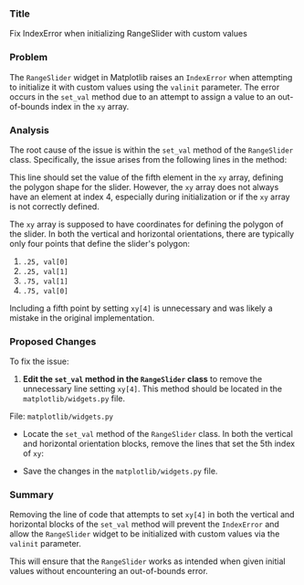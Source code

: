 ### Title

Fix IndexError when initializing RangeSlider with custom values

### Problem

The `RangeSlider` widget in Matplotlib raises an `IndexError` when attempting to initialize it with custom values using the `valinit` parameter. The error occurs in the `set_val` method due to an attempt to assign a value to an out-of-bounds index in the `xy` array.

### Analysis

The root cause of the issue is within the `set_val` method of the `RangeSlider` class. Specifically, the issue arises from the following lines in the method:

This line should set the value of the fifth element in the `xy` array, defining the polygon shape for the slider. However, the `xy` array does not always have an element at index 4, especially during initialization or if the `xy` array is not correctly defined.

The `xy` array is supposed to have coordinates for defining the polygon of the slider. In both the vertical and horizontal orientations, there are typically only four points that define the slider's polygon:
1. `.25, val[0]`
2. `.25, val[1]`
3. `.75, val[1]`
4. `.75, val[0]`

Including a fifth point by setting `xy[4]` is unnecessary and was likely a mistake in the original implementation.

### Proposed Changes

To fix the issue:

1. **Edit the `set_val` method in the `RangeSlider` class** to remove the unnecessary line setting `xy[4]`. This method should be located in the `matplotlib/widgets.py` file.

File: `matplotlib/widgets.py`

- Locate the `set_val` method of the `RangeSlider` class. In both the vertical and horizontal orientation blocks, remove the lines that set the 5th index of `xy`:

- Save the changes in the `matplotlib/widgets.py` file.

### Summary

Removing the line of code that attempts to set `xy[4]` in both the vertical and horizontal blocks of the `set_val` method will prevent the `IndexError` and allow the `RangeSlider` widget to be initialized with custom values via the `valinit` parameter. 

This will ensure that the `RangeSlider` works as intended when given initial values without encountering an out-of-bounds error.